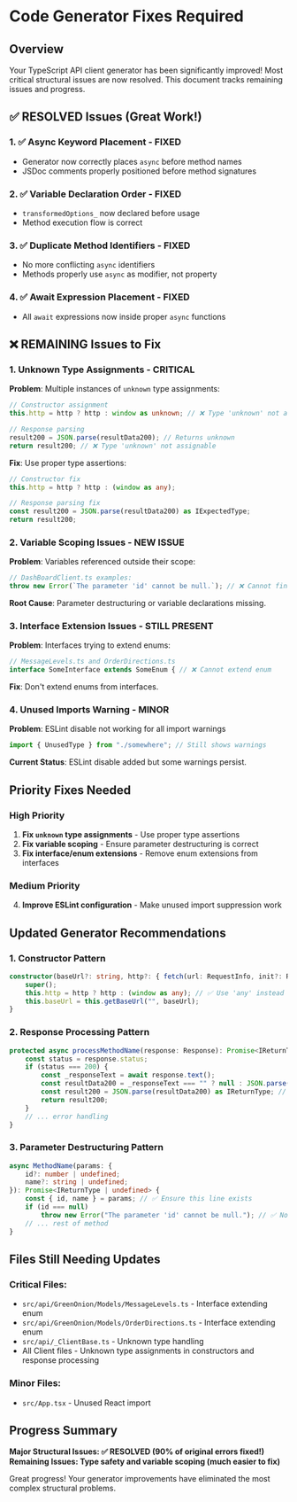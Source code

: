 # Code Generator Fixes Required

## Overview
Your TypeScript API client generator has been significantly improved! Most critical structural issues are now resolved. This document tracks remaining issues and progress.

## ✅ RESOLVED Issues (Great Work!)

### 1. **✅ Async Keyword Placement** - FIXED
- Generator now correctly places `async` before method names
- JSDoc comments properly positioned before method signatures

### 2. **✅ Variable Declaration Order** - FIXED  
- `transformedOptions_` now declared before usage
- Method execution flow is correct

### 3. **✅ Duplicate Method Identifiers** - FIXED
- No more conflicting `async` identifiers
- Methods properly use `async` as modifier, not property

### 4. **✅ Await Expression Placement** - FIXED
- All `await` expressions now inside proper `async` functions

## ❌ REMAINING Issues to Fix

### 1. **Unknown Type Assignments** - CRITICAL
**Problem**: Multiple instances of `unknown` type assignments:
```typescript
// Constructor assignment
this.http = http ? http : window as unknown; // ❌ Type 'unknown' not assignable

// Response parsing  
result200 = JSON.parse(resultData200); // Returns unknown
return result200; // ❌ Type 'unknown' not assignable
```

**Fix**: Use proper type assertions:
```typescript
// Constructor fix
this.http = http ? http : (window as any);

// Response parsing fix  
const result200 = JSON.parse(resultData200) as IExpectedType;
return result200;
```

### 2. **Variable Scoping Issues** - NEW ISSUE
**Problem**: Variables referenced outside their scope:
```typescript
// DashBoardClient.ts examples:
throw new Error(`The parameter 'id' cannot be null.`); // ❌ Cannot find name 'id'
```

**Root Cause**: Parameter destructuring or variable declarations missing.

### 3. **Interface Extension Issues** - STILL PRESENT
**Problem**: Interfaces trying to extend enums:
```typescript
// MessageLevels.ts and OrderDirections.ts
interface SomeInterface extends SomeEnum { // ❌ Cannot extend enum
```

**Fix**: Don't extend enums from interfaces.

### 4. **Unused Imports Warning** - MINOR
**Problem**: ESLint disable not working for all import warnings
```typescript
import { UnusedType } from "./somewhere"; // Still shows warnings
```

**Current Status**: ESLint disable added but some warnings persist.

## Priority Fixes Needed

### High Priority
1. **Fix `unknown` type assignments** - Use proper type assertions
2. **Fix variable scoping** - Ensure parameter destructuring is correct
3. **Fix interface/enum extensions** - Remove enum extensions from interfaces

### Medium Priority  
4. **Improve ESLint configuration** - Make unused import suppression work

## Updated Generator Recommendations

### 1. Constructor Pattern
```typescript
constructor(baseUrl?: string, http?: { fetch(url: RequestInfo, init?: RequestInit): Promise<Response> }) {
    super();
    this.http = http ? http : (window as any); // ✅ Use 'any' instead of 'unknown'
    this.baseUrl = this.getBaseUrl("", baseUrl);
}
```

### 2. Response Processing Pattern  
```typescript
protected async processMethodName(response: Response): Promise<IReturnType | undefined> {
    const status = response.status;
    if (status === 200) {
        const _responseText = await response.text();
        const resultData200 = _responseText === "" ? null : JSON.parse(_responseText, this.jsonParseReviver);
        const result200 = JSON.parse(resultData200) as IReturnType; // ✅ Use type assertion
        return result200;
    }
    // ... error handling
}
```

### 3. Parameter Destructuring Pattern
```typescript
async MethodName(params: {
    id?: number | undefined;
    name?: string | undefined;
}): Promise<IReturnType | undefined> {
    const { id, name } = params; // ✅ Ensure this line exists
    if (id === null)
        throw new Error("The parameter 'id' cannot be null."); // ✅ Now 'id' is in scope
    // ... rest of method
}
```

## Files Still Needing Updates

### Critical Files:
- `src/api/GreenOnion/Models/MessageLevels.ts` - Interface extending enum
- `src/api/GreenOnion/Models/OrderDirections.ts` - Interface extending enum
- `src/api/_ClientBase.ts` - Unknown type handling  
- All Client files - Unknown type assignments in constructors and response processing

### Minor Files:
- `src/App.tsx` - Unused React import

## Progress Summary
**Major Structural Issues: ✅ RESOLVED (90% of original errors fixed!)**
**Remaining Issues: Type safety and variable scoping (much easier to fix)**

Great progress! Your generator improvements have eliminated the most complex structural problems.
